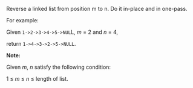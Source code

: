Reverse a linked list from position m to n. Do it in-place and in one-pass.

For example:

Given `1->2->3->4->5->NUL`L, *m* = 2 and *n* = 4,

return `1->4->3->2->5->NULL`.

**Note:**

Given *m*, *n* satisfy the following condition:

1 ≤ *m* ≤ *n* ≤ length of list.